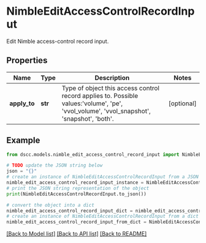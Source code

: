 # NimbleEditAccessControlRecordInput

Edit Nimble access-control record input.

## Properties

Name | Type | Description | Notes
------------ | ------------- | ------------- | -------------
**apply_to** | **str** | Type of object this access control record applies to. Possible values:&#39;volume&#39;, &#39;pe&#39;, &#39;vvol_volume&#39;, &#39;vvol_snapshot&#39;, &#39;snapshot&#39;, &#39;both&#39;. | [optional] 

## Example

```python
from dscc.models.nimble_edit_access_control_record_input import NimbleEditAccessControlRecordInput

# TODO update the JSON string below
json = "{}"
# create an instance of NimbleEditAccessControlRecordInput from a JSON string
nimble_edit_access_control_record_input_instance = NimbleEditAccessControlRecordInput.from_json(json)
# print the JSON string representation of the object
print(NimbleEditAccessControlRecordInput.to_json())

# convert the object into a dict
nimble_edit_access_control_record_input_dict = nimble_edit_access_control_record_input_instance.to_dict()
# create an instance of NimbleEditAccessControlRecordInput from a dict
nimble_edit_access_control_record_input_from_dict = NimbleEditAccessControlRecordInput.from_dict(nimble_edit_access_control_record_input_dict)
```
[[Back to Model list]](../README.md#documentation-for-models) [[Back to API list]](../README.md#documentation-for-api-endpoints) [[Back to README]](../README.md)


